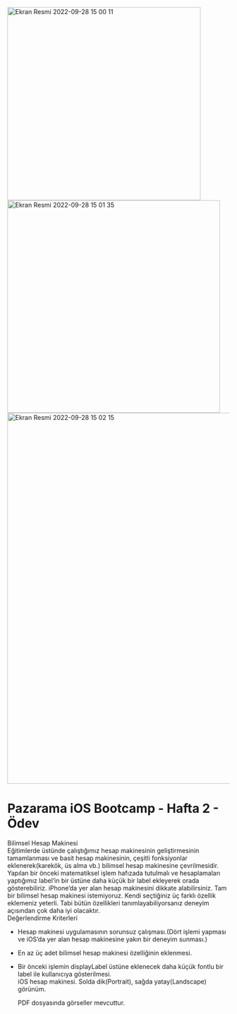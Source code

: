 <img width="438" alt="Ekran Resmi 2022-09-28 15 00 11" src="https://user-images.githubusercontent.com/55364051/192775472-29a8b145-3b04-4fe6-8255-cb2a9975d1a6.png"><img width="482" alt="Ekran Resmi 2022-09-28 15 01 35" src="https://user-images.githubusercontent.com/55364051/192775670-1c50e983-101e-470e-a514-b0cd8eb2c528.png">
<img width="841" alt="Ekran Resmi 2022-09-28 15 02 15" src="https://user-images.githubusercontent.com/55364051/192775504-30f7487a-758c-498b-bc2b-d01f960de88d.png">

# Pazarama iOS Bootcamp - Hafta 2 - Ödev  
 
Bilimsel Hesap Makinesi  
Eğitimlerde üstünde çalıştığımız hesap makinesinin geliştirmesinin tamamlanması ve basit
hesap makinesinin, çeşitli fonksiyonlar eklenerek(karekök, üs alma vb.) bilimsel hesap
makinesine çevrilmesidir. Yapılan bir önceki matematiksel işlem hafızada tutulmalı ve
hesaplamaları yaptığımız label’in bir üstüne daha küçük bir label ekleyerek orada
gösterebiliriz. iPhone’da yer alan hesap makinesini dikkate alabilirsiniz. Tam bir bilimsel
hesap makinesi istemiyoruz. Kendi seçtiğiniz üç farklı özellik eklemeniz yeterli. Tabi bütün
özellikleri tanımlayabiliyorsanız deneyim açısından çok daha iyi olacaktır.  
Değerlendirme Kriterleri  
- Hesap makinesi uygulamasının sorunsuz çalışması.(Dört işlemi yapması ve iOS’da yer
alan hesap makinesine yakın bir deneyim sunması.)  
- En az üç adet bilimsel hesap makinesi özelliğinin eklenmesi.  
- Bir önceki işlemin displayLabel üstüne eklenecek daha küçük fontlu bir label ile
kullanıcıya gösterilmesi.  
iOS hesap makinesi. Solda dik(Portrait), sağda yatay(Landscape) görünüm.  
  
  
  PDF dosyasında görseller mevcuttur.
